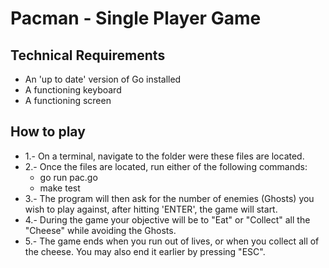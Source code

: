 Pacman - Single Player Game 
=========================================

Technical Requirements
----------------------
- An 'up to date' version of Go installed
- A functioning keyboard
- A functioning screen

How to play
-----------
- 1.- On a terminal, navigate to the folder were these files are located.
- 2.- Once the files are located, run either of the following commands:
    - go run pac.go
    - make test
- 3.- The program will then ask for the number of enemies (Ghosts) you wish to play against, after hitting 'ENTER', the game will start.
- 4.- During the game your objective will be to "Eat" or "Collect" all the "Cheese" while avoiding the Ghosts.
- 5.- The game ends when you run out of lives, or when you collect all of the cheese. You may also end it earlier by pressing "ESC".